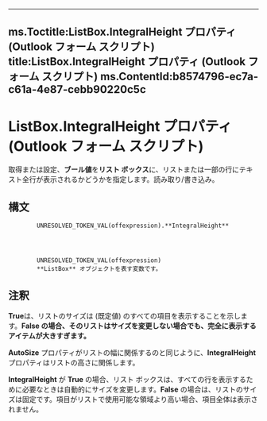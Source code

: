 

---
ms.Toctitle:ListBox.IntegralHeight プロパティ (Outlook フォーム スクリプト)
title:ListBox.IntegralHeight プロパティ (Outlook フォーム スクリプト)
ms.ContentId:b8574796-ec7a-c61a-4e87-cebb90220c5c
---
# ListBox.IntegralHeight プロパティ (Outlook フォーム スクリプト)




取得または設定、**ブール値**を**リスト ボックス**に、リストまたは一部の行にテキスト全行が表示されるかどうかを指定します。読み取り/書き込み。

## 構文

            UNRESOLVED_TOKEN_VAL(offexpression).**IntegralHeight**




            UNRESOLVED_TOKEN_VAL(offexpression)
            **ListBox** オブジェクトを表す変数です。



## 注釈
**True**は、リストのサイズは (既定値) のすべての項目を表示することを示します。**False の場合、そのリストはサイズを変更しない場合でも、完全に表示するアイテムが大きすぎます。**



**AutoSize** プロパティがリストの幅に関係するのと同じように、**IntegralHeight** プロパティはリストの高さに関係します。



**IntegralHeight** が **True** の場合、リスト ボックスは、すべての行を表示するために必要なときは自動的にサイズを変更します。**False** の場合は、リストのサイズは固定です。項目がリストで使用可能な領域より高い場合、項目全体は表示されません。




